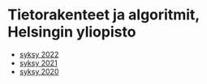 # Tietorakenteet ja algoritmit, Helsingin yliopisto

- [syksy 2022](/syksy-2022)
- [syksy 2021](/syksy-2021)
- [syksy 2020](/syksy-2020)
